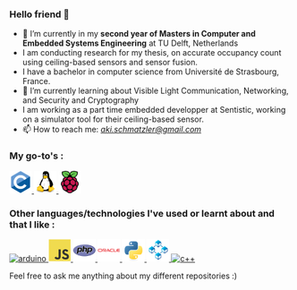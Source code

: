 ### Hello friend 👋


- 🔭 I’m currently in my **second year of Masters in Computer and Embedded Systems Engineering** at TU Delft, Netherlands
- I am conducting research for my thesis, on accurate occupancy count using ceiling-based sensors and sensor fusion.
- I have a bachelor in computer science from Université de Strasbourg, France.
- 🌱 I’m currently learning about Visible Light Communication, Networking, and Security and Cryptography
- I am working as a part time embedded developper at Sentistic, working on a simulator tool for their ceiling-based sensor.
- 📫 How to reach me: *aki.schmatzler@gmail.com*  

### My go-to's :  
<p align="left">
	<a href="https://www.cprogramming.com/" target="_blank"> <img src="https://raw.githubusercontent.com/devicons/devicon/master/icons/c/c-original.svg" alt="c" width="40" height="40"/> </a>
	<a href="https://www.linux.org/" target="_blank"> <img src="https://raw.githubusercontent.com/devicons/devicon/master/icons/linux/linux-original.svg" alt="linux" width="40" height="40"/> </a>  
	<a href="https://www.raspberrypi.com/" target="_blank"> <img src="https://raw.githubusercontent.com/devicons/devicon/master/icons/raspberrypi/raspberrypi-original.svg" alt="raspberrypi" width="40" height="40"/> </a>  
</p>

### Other languages/technologies I've used or learnt about and that I like :
<p align="left">
	<a href="https://www.arduino.cc/" target="_blank"> <img src="https://cdn.worldvectorlogo.com/logos/arduino-1.svg" alt="arduino" width="40" height="40"/> </a>  
	<a href="https://www.javascript.com/" target="_blank"> <img src="https://raw.githubusercontent.com/devicons/devicon/master/icons/javascript/javascript-original.svg" alt="javascript" width="40" height="40"/> </a>  
	<a href="https://www.php.net/" target="_blank"> <img src="https://raw.githubusercontent.com/devicons/devicon/master/icons/php/php-original.svg" alt="php" width="40" height="40"/> </a>  
	<a href="https://www.oracle.com/" target="_blank"> <img src="https://raw.githubusercontent.com/devicons/devicon/master/icons/oracle/oracle-original.svg" alt="oracle" width="40" height="40"/> </a>  
	<a href="https://www.python.org/" target="_blank"> <img src="https://raw.githubusercontent.com/devicons/devicon/master/icons/python/python-original.svg" alt="python" width="40" height="40"/> </a>  
	<a href="https://fr.wikipedia.org/wiki/Blockchain" target="_blank"> <img src="images/blockchain_logo.png" alt="blockchain" width="40" height="40"/> </a>  
	<a href="https://cplusplus.com/" target="_blank"> <img src="https://raw.githubusercontent.com/devicons/devicon/master/icons/c/c++.svg" alt="c++" width="40" height="40"/> </a>  

</p>

Feel free to ask me anything about my different repositories :)
